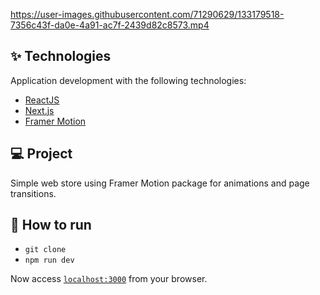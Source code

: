 

https://user-images.githubusercontent.com/71290629/133179518-7356c43f-da0e-4a91-ac7f-2439d82c8573.mp4


## ✨ Technologies

Application development with the following technologies:

- [ReactJS](https://reactjs.org)
- [Next.js](https://nextjs.org)
- [Framer Motion](https://www.framer.com/motion/)

## 💻 Project

Simple web store using Framer Motion package for animations and page transitions.

## 🚀 How to run

- `git clone `
- `npm run dev`

Now access [`localhost:3000`](http://localhost:3000) from your browser.
